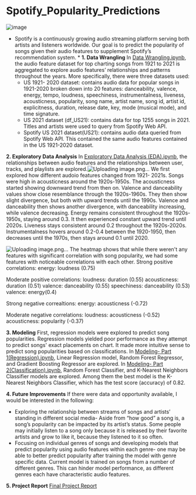 # Spotify_Popularity_Predictions
![image](https://github.com/yosep2m430/Predicting-Song-Popularity-Using-Audio-Features/assets/102874665/f009e0de-4040-4d6f-873d-15e15799c8e0)

* Spotify is a continuously growing audio streaming platform serving both artists and listeners worldwide. Our goal is to predict the popularity of songs given their audio features to supplement Spotify’s recommendation system. *
**1. Data Wrangling**
In  [Data Wrangling.ipynb](https://github.com/yosep2m430/Predicting-Song-Popularity-Using-Audio-Features-Capstone-2-/blob/main/Data%20Wrangling.ipynb), the audio feature dataset for top charting songs from 1921 to 2021 is aggregated to explore audio features’ relationships and patterns throughout the years. More specifically, there were three datasets used:
  - US 1921- 2020 dataset: contains audio data for popular songs in 1921-2020 broken down into 20 features: danceability, valence, energy, tempo, loudness, speechiness, instrumentalness, liveness, acousticness, popularity, song name, artist name, song id, artist id, explicitness, duration, release date, key, mode (musical mode), and time signature.
  - US 2021 dataset (df_US21): contains data for top 1255 songs in 2021. Titles and artists were used to query from Spotify Web API.
  - Spotify US 2021 dataset(US21): contains audio data queried from Spotify Web API. This contained the same audio features contained in the US 1921-2020 dataset. 


**2. Exploratory Data Analysis**
In [Exploratory Data Analysis (EDA).ipynb](https://github.com/yosep2m430/Predicting-Song-Popularity-Using-Audio-Features-Capstone-2-/blob/main/Exploratory%20Data%20Analysis%20(EDA).ipynb), the relationships between audio features and the relationships between user, tracks, and playlists are explored.![Uploading image.png…]()
We first explored how different audoio features changed from 1921- 2021s. Songs were high in acousticness around the 1920s-1950s. The acousticness started showing downward trend from then on. Valence and danceability values show close resemblance through the 1920s-1960s. They then show slight divergence, but both with upward trends until the 1990s. Valence and danceability then shows another divergence, with danceability increasing, while valence decreasing. Energy remains consistent throughout the 1920s-1950s, staying around 0.3. It then experienced constant upward trend until 2020s. Liveness stays consistent around 0.2 throughout the 1920s-2020s. Instrumentalness hovers around 0.2-0.4 between the 1920-1950, then decreases until the 1970s, then stays around 0.1 until 2020.

![Uploading image.png…]()
The heatmap shows that while there weren't any features with significant correlation with song popularity, we had some features with noticeable correlations with each other.
Strong positive correlations:
energy: loudness (0.75)

Moderate positive correlations:
loudness: duration (0.55)
acousticness: duration (0.51)
valence: danceability (0.55)
speechiness: danceability (0.53)
valence: energy(0.4)

Strong negative correaltions:
energy: acousticness (-0.72)

Moderate negative correlations:
loudness: acousticness (-0.52)
acousticness: popularity (-0.37)

**3. Modeling** 
First, regression models were explored to predict song popularities. Regression models yielded poor performance as they attempt to predict songs' exact placements on chart. It made more intuitive sense to predict song popularities based on classifications. 
In [Modeling- Part 1(Regression).ipynb](https://github.com/yosep2m430/Predicting-Song-Popularity-Using-Audio-Features-Capstone-2-/blob/main/Modeling-%20Part%201(%20Regression).ipynb), Linear Regression model, Random Forest Regressor, and Gradient Boosting Regressor are explored.
In [Modeling- Part 2(Classification).ipynb](https://github.com/yosep2m430/Predicting-Song-Popularity-Using-Audio-Features-Capstone-2-/blob/main/Modeling-%20Part%202(Classification).ipynb), Random Forest Classifier, and K-Nearest Neighbors Classifier models are explored.
Among them the best model is the K-Nearest Neighbors Classifier, which has the test score (accuracy) of 0.82.

**4. Future Improvements**
If there were data and opportunity available, I would be interested in the following:
- Exploring the relationship between streams of songs and artists’ standing in different social media- Aside from “how good” a song is, a song’s popularity can be impacted by its artist’s status. Some people may initially listen to a song only because it is released by their favorite artists and grow to like it, because they listened to it so often. 
- Focusing on individual genres of songs and developing models that predict popularity using audio features within each genre- one may be able to better predict popularity after training the model with genre specific data. Current model is trained on songs from a number of different genres. This can hinder model performance, as different genres each have characteristic audio features. 


**5. Project Report**
[Final Project Report](https://github.com/yosep2m430/Predicting-Song-Popularity-Using-Audio-Features/blob/main/Final%20Project%20Report.pdf)

